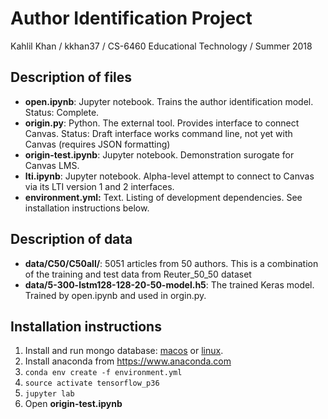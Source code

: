 # Author Identification Project

Kahlil Khan /
kkhan37 /
CS-6460 Educational Technology /
Summer 2018

## Description of files
* **open.ipynb**:  Jupyter notebook.  Trains the author identification model.  Status: Complete.
* **origin.py**:  Python.  The external tool.  Provides interface to connect Canvas.  Status:  Draft interface works command line, not yet with Canvas (requires JSON formatting)
* **origin-test.ipynb**:  Jupyter notebook.  Demonstration surogate for Canvas LMS.
* **lti.ipynb**:  Jupyter notebook.  Alpha-level attempt to connect to Canvas via its LTI version 1 and 2 interfaces.
* **environment.yml:**  Text.  Listing of development dependencies.  See installation instructions below.

## Description of data
* **data/C50/C50all/**:  5051 articles from 50 authors.  This is a combination of the training and test data from Reuter_50_50 dataset
* **data/5-300-lstm128-128-20-50-model.h5**:  The trained Keras model.  Trained by open.ipynb and used in orgin.py.

## Installation instructions
1. Install and run mongo database: [macos](https://docs.mongodb.com/manual/tutorial/install-mongodb-on-os-x/) or [linux](https://docs.mongodb.com/manual/tutorial/install-mongodb-on-ubuntu/).
1. Install anaconda from https://www.anaconda.com
1. ```conda env create -f environment.yml```
1. ```source activate tensorflow_p36```
1. ```jupyter lab```
1. Open **origin-test.ipynb**
